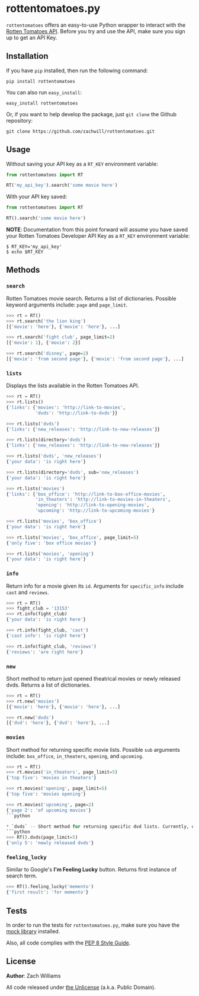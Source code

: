 rottentomatoes.py
================

`rottentomatoes` offers an easy-to-use Python wrapper to interact with the
[Rotten Tomatoes API](http://developer.rottentomatoes.com/). Before you try and
use the API, make sure you sign up to get an API Key.


Installation
------------

If you have `pip` installed, then run the following command:

    pip install rottentomatoes

You can also run `easy_install`:

    easy_install rottentomatoes

Or, if you want to help develop the package, just `git clone` the Github
repository:

    git clone https://github.com/zachwill/rottentomatoes.git


Usage
-----

Without saving your API key as a `RT_KEY` environment variable:

```python
from rottentomatoes import RT

RT('my_api_key').search('some movie here')
```

With your API key saved:

```python
from rottentomatoes import RT

RT().search('some movie here')
```

**NOTE**: Documentation from this point forward will assume you have saved your
Rotten Tomatoes Developer API Key as a `RT_KEY` environment variable:

    $ RT_KEY='my_api_key'
    $ echo $RT_KEY


Methods
-------

### `search`

Rotten Tomatoes movie search. Returns a list of dictionaries. Possible keyword arguments include: `page` and `page_limit`.

```python
>>> rt = RT()
>>> rt.search('the lion king')
[{'movie': 'here'}, {'movie': 'here'}, ...]

>>> rt.search('fight club', page_limit=2)
[{'movie': 1}, {'movie': 2}]

>>> rt.search('disney', page=2)
[{'movie': 'from second page'}, {'movie': 'from second page'}, ...]
```

### `lists`

Displays the lists available in the Rotten Tomatoes API.

```python
>>> rt = RT()
>>> rt.lists()
{'links': {'movies': 'http://link-to-movies',
           'dvds': 'http://link-to-dvds'}}

>>> rt.lists('dvds')
{'links': {'new_releases': 'http://link-to-new-releases'}}

>>> rt.lists(directory='dvds')
{'links': {'new_releases': 'http://link-to-new-releases'}}

>>> rt.lists('dvds', 'new_releases')
{'your data': 'is right here'}

>>> rt.lists(directory='dvds', sub='new_releases')
{'your data': 'is right here'}

>>> rt.lists('movies')
{'links': {'box_office': 'http://link-to-box-office-movies',
           'in_theaters': 'http://link-to-movies-in-theaters',
           'opening': 'http://link-to-opening-movies',
           'upcoming': 'http://link-to-upcoming-movies'}

>>> rt.lists('movies', 'box_office')
{'your data': 'is right here'}

>>> rt.lists('movies', 'box_office', page_limit=5)
{'only five': 'box office movies'}

>>> rt.lists('movies', 'opening')
{'your data': 'is right here'}
```

### `info`

Return info for a movie given its `id`. Arguments for `specific_info` include `cast` and `reviews`.

```python
>>> rt = RT()
>>> fight_club = '13153'
>>> rt.info(fight_club)
{'your data': 'is right here'}

>>> rt.info(fight_club, 'cast')
{'cast info': 'is right here'}

>>> rt.info(fight_club, 'reviews')
{'reviews': 'are right here'}
```

### `new`

Short method to return just opened theatrical movies or newly released dvds. Returns a list of dictionaries.

```python
>>> rt = RT()
>>> rt.new('movies')
[{'movie': 'here'}, {'movie': 'here'}, ...]

>>> rt.new('dvds')
[{'dvd': 'here'}, {'dvd': 'here'}, ...]
```

### `movies`

Short method for returning specific movie lists. Possible `sub` arguments include: `box_office`, `in_theaters`, `opening`, and `upcoming`.

```python
>>> rt = RT()
>>> rt.movies('in_theaters', page_limit=5)
{'top five': 'movies in theaters'}

>>> rt.movies('opening', page_limit=5)
{'top five': 'movies opening'}

>>> rt.movies('upcoming', page=2)
{'page 2': 'of upcoming movies'}
```python

* `dvds` -- Short method for returning specific dvd lists. Currently, only one `sub` argument is possible: `new_releases`.
```python
>>> RT().dvds(page_limit=5)
{'only 5': 'newly released dvds'}
```

### `feeling_lucky`

Similar to Google's **I'm Feeling Lucky** button. Returns first instance of search term.

```python
>>> RT().feeling_lucky('memento')
{'first result': 'for memento'}
```

Tests
-----

In order to run the tests for `rottentomatoes.py`, make sure you have the
[mock library](http://pypi.python.org/pypi/mock) installed.

Also, all code complies with the [PEP 8 Style Guide](http://www.python.org/dev/peps/pep-0008/).


License
-------

**Author**: Zach Williams

All code released under [the Unlicense](http://unlicense.org/) (a.k.a. Public Domain).
